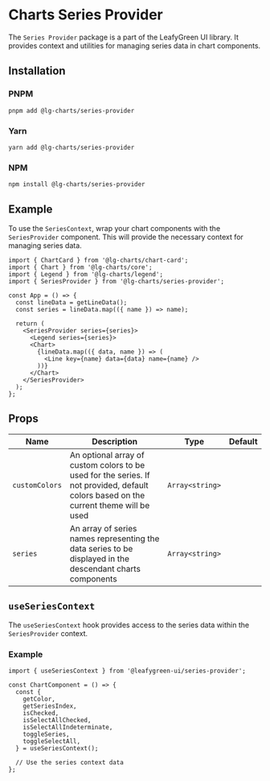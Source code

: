 # Charts Series Provider

The `Series Provider` package is a part of the LeafyGreen UI library. It provides context and utilities for managing series data in chart components.

## Installation

### PNPM

```shell
pnpm add @lg-charts/series-provider
```

### Yarn

```shell
yarn add @lg-charts/series-provider
```

### NPM

```shell
npm install @lg-charts/series-provider
```

## Example

To use the `SeriesContext`, wrap your chart components with the `SeriesProvider` component. This will provide the necessary context for managing series data.

```tsx
import { ChartCard } from '@lg-charts/chart-card';
import { Chart } from '@lg-charts/core';
import { Legend } from '@lg-charts/legend';
import { SeriesProvider } from '@lg-charts/series-provider';

const App = () => {
  const lineData = getLineData();
  const series = lineData.map(({ name }) => name);

  return (
    <SeriesProvider series={series}>
      <Legend series={series}>
      <Chart>
        {lineData.map(({ data, name }) => (
          <Line key={name} data={data} name={name} />
        ))}
      </Chart>
    </SeriesProvider>
  );
};
```

## Props

| Name           | Description                                                                                                                           | Type            | Default |
| -------------- | ------------------------------------------------------------------------------------------------------------------------------------- | --------------- | ------- |
| `customColors` | An optional array of custom colors to be used for the series. If not provided, default colors based on the current theme will be used | `Array<string>` |         |
| `series`       | An array of series names representing the data series to be displayed in the descendant charts components                             | `Array<string>` |         |

## `useSeriesContext`

The `useSeriesContext` hook provides access to the series data within the `SeriesProvider` context.

### Example

```tsx
import { useSeriesContext } from '@leafygreen-ui/series-provider';

const ChartComponent = () => {
  const {
    getColor,
    getSeriesIndex,
    isChecked,
    isSelectAllChecked,
    isSelectAllIndeterminate,
    toggleSeries,
    toggleSelectAll,
  } = useSeriesContext();

  // Use the series context data
};
```
